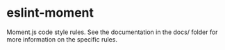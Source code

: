# eslint-moment

Moment.js code style rules. See the documentation in the docs/ folder for more information on the specific rules.